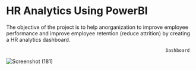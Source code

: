 # HR Analytics Using PowerBI
The objective of the project is to help anorganization to improve employee performance and improve employee retention (reduce attrition) by creating a HR analytics dashboard.

                                                                Dashboard
                                                       
![Screenshot (181)](https://github.com/TANMOY002/HR--Analytics-PowerBI/assets/20622647/729c9ce5-b94b-4d3e-991e-184fe839f8cf)


